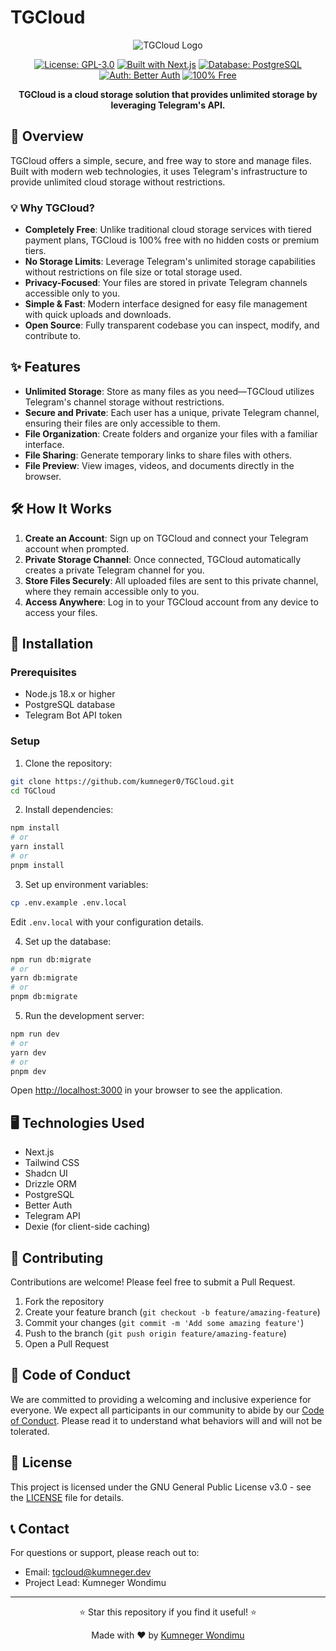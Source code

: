 # TGCloud

<div align="center">
  
![TGCloud Logo](https://img.shields.io/badge/TGCloud-Unlimited%20Storage-blue?style=for-the-badge&logo=telegram)

[![License: GPL-3.0](https://img.shields.io/badge/License-GPL--3.0-blue.svg)](https://github.com/kumneger0/TGCloud/blob/main/LICENSE)
[![Built with Next.js](https://img.shields.io/badge/Built%20with-Next.js-black?logo=next.js)](https://nextjs.org/)
[![Database: PostgreSQL](https://img.shields.io/badge/Database-PostgreSQL-blue?logo=postgresql)](https://www.postgresql.org/)
[![Auth: Better Auth](https://img.shields.io/badge/Auth-Better%20Auth-purple)](https://betterauth.io/)
[![100% Free](https://img.shields.io/badge/100%25-Free-brightgreen)](https://github.com/kumneger0/TGCloud)

**TGCloud is a cloud storage solution that provides unlimited storage by leveraging Telegram's API.**

</div>

## 🚀 Overview

TGCloud offers a simple, secure, and free way to store and manage files. Built with modern web technologies, it uses Telegram's infrastructure to provide unlimited cloud storage without restrictions.

### 💡 Why TGCloud?

- **Completely Free**: Unlike traditional cloud storage services with tiered payment plans, TGCloud is 100% free with no hidden costs or premium tiers.
- **No Storage Limits**: Leverage Telegram's unlimited storage capabilities without restrictions on file size or total storage used.
- **Privacy-Focused**: Your files are stored in private Telegram channels accessible only to you.
- **Simple & Fast**: Modern interface designed for easy file management with quick uploads and downloads.
- **Open Source**: Fully transparent codebase you can inspect, modify, and contribute to.

## ✨ Features

- **Unlimited Storage**: Store as many files as you need—TGCloud utilizes Telegram's channel storage without restrictions.
- **Secure and Private**: Each user has a unique, private Telegram channel, ensuring their files are only accessible to them.
- **File Organization**: Create folders and organize your files with a familiar interface.
- **File Sharing**: Generate temporary links to share files with others.
- **File Preview**: View images, videos, and documents directly in the browser.

## 🛠 How It Works

1. **Create an Account**: Sign up on TGCloud and connect your Telegram account when prompted.
2. **Private Storage Channel**: Once connected, TGCloud automatically creates a private Telegram channel for you.
3. **Store Files Securely**: All uploaded files are sent to this private channel, where they remain accessible only to you.
4. **Access Anywhere**: Log in to your TGCloud account from any device to access your files.

## 🔧 Installation

### Prerequisites

- Node.js 18.x or higher
- PostgreSQL database
- Telegram Bot API token

### Setup

1. Clone the repository:

```bash
git clone https://github.com/kumneger0/TGCloud.git
cd TGCloud
```

2. Install dependencies:

```bash
npm install
# or
yarn install
# or
pnpm install
```

3. Set up environment variables:

```bash
cp .env.example .env.local
```

Edit `.env.local` with your configuration details.

4. Set up the database:

```bash
npm run db:migrate
# or
yarn db:migrate
# or
pnpm db:migrate
```

5. Run the development server:

```bash
npm run dev
# or
yarn dev
# or
pnpm dev
```

Open [http://localhost:3000](http://localhost:3000) in your browser to see the application.

## 🖥 Technologies Used

- Next.js
- Tailwind CSS
- Shadcn UI
- Drizzle ORM
- PostgreSQL
- Better Auth
- Telegram API
- Dexie (for client-side caching)

## 🤝 Contributing

Contributions are welcome! Please feel free to submit a Pull Request.

1. Fork the repository
2. Create your feature branch (`git checkout -b feature/amazing-feature`)
3. Commit your changes (`git commit -m 'Add some amazing feature'`)
4. Push to the branch (`git push origin feature/amazing-feature`)
5. Open a Pull Request

## 📜 Code of Conduct

We are committed to providing a welcoming and inclusive experience for everyone. We expect all participants in our community to abide by our [Code of Conduct](CODE_OF_CONDUCT.md). Please read it to understand what behaviors will and will not be tolerated.

## 📝 License

This project is licensed under the GNU General Public License v3.0 - see the [LICENSE](LICENSE) file for details.

## 📞 Contact

For questions or support, please reach out to:

- Email: tgcloud@kumneger.dev
- Project Lead: Kumneger Wondimu

---

<div align="center">
  <p>⭐ Star this repository if you find it useful! ⭐</p>
  <p>Made with ❤️ by <a href="https://github.com/kumneger0">Kumneger Wondimu</a></p>
</div>
